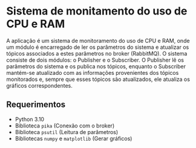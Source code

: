 # Sistema de monitamento do uso de CPU e RAM

A aplicação é um sistema de monitoramento do uso de CPU e RAM, onde um módulo é encarregado de ler os parâmetros do sistema e atualizar os tópicos associados a estes parâmetros no broker (RabbitMQ). O sistema consiste de dois módulos: o Publisher e o Subscriber. O Publisher lê os parâmetros do sistema e os publica nos tópicos, enquanto o Subscriber mantém-se atualizado com as informações provenientes dos tópicos monitorados e, sempre que esses tópicos são atualizados, ele atualiza os gráficos correspondentes.

## Requerimentos

- Python 3.10
- Biblioteca `pika` (Conexão com o broker)
- Biblioteca `psutil` (Leitura de parâmetros)
- Bibliotecas `numpy` e `matplotlib` (Gerar gráficos)
